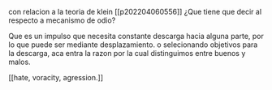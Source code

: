 con relacion a la teoria de klein
[[p202204060556]]
¿Que tiene que decir al respecto a mecanismo de odio?

Que es un impulso que necesita constante descarga hacia alguna parte, por lo que puede ser mediante desplazamiento.  o selecionando objetivos para la descarga, aca entra la razon por la cual distinguimos entre buenos y malos.

[[hate, voracity, agression.]]